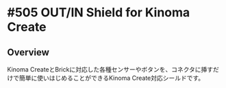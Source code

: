 # #505 OUT/IN Shield for Kinoma Create

## Overview
Kinoma CreateとBrickに対応した各種センサーやボタンを、コネクタに挿すだけで簡単に使いはじめることができるKinoma Create対応シールドです。